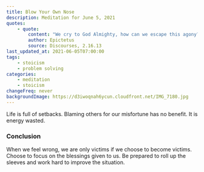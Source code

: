 ```yaml
---
title: Blow Your Own Nose
description: Meditation for June 5, 2021
quotes:
    - quote:
        content: "We cry to God Almighty, how can we escape this agony? Fool, don't you have hands? Or could it be God forgot to give you a pair? Sit and pray your nose doesn't run! Or, rather just wipe your nose and stop seeking a scapegoat."
        author: Epictetus
        source: Discourses, 2.16.13
last_updated_at: 2021-06-05T07:00:00
tags:
    - stoicism
    - problem solving
categories:
    - meditation
    - stoicism
changeFreq: never
backgroundImage: https://d3iwoqnah6ycun.cloudfront.net/IMG_7180.jpg
---
```


Life is full of setbacks. Blaming others for our misfortune has no benefit. It is energy wasted.

### Conclusion

When we feel wrong, we are only victims if we choose to become victims. Choose to focus on the blessings given to us. Be 
prepared to roll up the sleeves and work hard to improve the situation.
